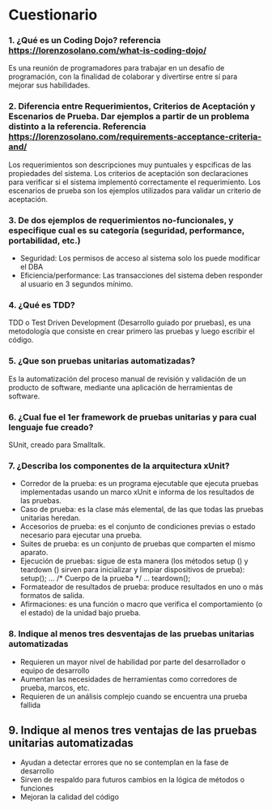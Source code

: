 # Cuestionario
### 1. ¿Qué es un Coding Dojo? referencia https://lorenzosolano.com/what-is-coding-dojo/
Es una reunión de programadores para trabajar en un desafío de programación, con la finalidad de colaborar y divertirse entre sí para mejorar sus habilidades.

### 2. Diferencia entre Requerimientos, Criterios de Aceptación y Escenarios de Prueba. Dar ejemplos a partir de un problema distinto a la referencia. Referencia https://lorenzosolano.com/requirements-acceptance-criteria-and/
Los requerimientos son descripciones muy puntuales y espcificas de las propiedades del sistema. Los criterios de aceptación son declaraciones para verificar si el sistema implementó correctamente el requerimiento. Los escenarios de prueba son los ejemplos utilizados para validar un criterio de aceptación.

### 3. De dos ejemplos de requerimientos no-funcionales, y especifique cual es su categoría (seguridad, performance, portabilidad, etc.)
-	Seguridad: Los permisos de acceso al sistema solo los puede modificar el DBA
-	Eficiencia/performance: Las transacciones del sistema deben responder al usuario en 3 segundos mínimo.

### 4. ¿Qué es TDD?
TDD o Test Driven Development (Desarrollo guiado por pruebas), es una metodología que consiste en crear primero las pruebas y luego escribir el código.

### 5. ¿Que son pruebas unitarias automatizadas?
Es la automatización del proceso manual de revisión y validación de un producto de software, mediante una aplicación de herramientas de software.

### 6. ¿Cual fue el 1er framework de pruebas unitarias y para cual lenguaje fue creado?
SUnit, creado para Smalltalk.

### 7. ¿Describa los componentes de la arquitectura xUnit?
-	Corredor de la prueba: es un programa ejecutable que ejecuta pruebas implementadas usando un marco xUnit e informa de los resultados de las pruebas.
-	Caso de prueba: es la clase más elemental, de las que todas las pruebas unitarias heredan.
-	Accesorios de prueba: es el conjunto de condiciones previas o estado necesario para ejecutar una prueba.
-	Suites de prueba: es un conjunto de pruebas que comparten el mismo aparato.
-	Ejecución de pruebas: sigue de esta manera (los métodos setup () y teardown () sirven para inicializar y limpiar dispositivos de prueba): 
setup();
...
/* Cuerpo de la prueba */
...
teardown();
-	Formateador de resultados de prueba: produce resultados en uno o más formatos de salida.
-	Afirmaciones: es una función o macro que verifica el comportamiento (o el estado) de la unidad bajo prueba.

### 8. Indique al menos tres desventajas de las pruebas unitarias automatizadas
-	Requieren un mayor nivel de habilidad por parte del desarrollador o equipo de desarrollo
-	Aumentan las necesidades de herramientas como corredores de prueba, marcos, etc.
-	Requieren de un análisis complejo cuando se encuentra una prueba fallida

## 9. Indique al menos tres ventajas de las pruebas unitarias automatizadas
-	Ayudan a detectar errores que no se contemplan en la fase de desarrollo
-	Sirven de respaldo para futuros cambios en la lógica de métodos o funciones
-	Mejoran la calidad del código
